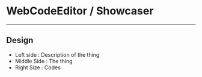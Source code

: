 # WebCodeEditor / Showcaser
---
## Design
- Left side : Description of the thing
- Middle Side : The thing
- Right Size : Codes